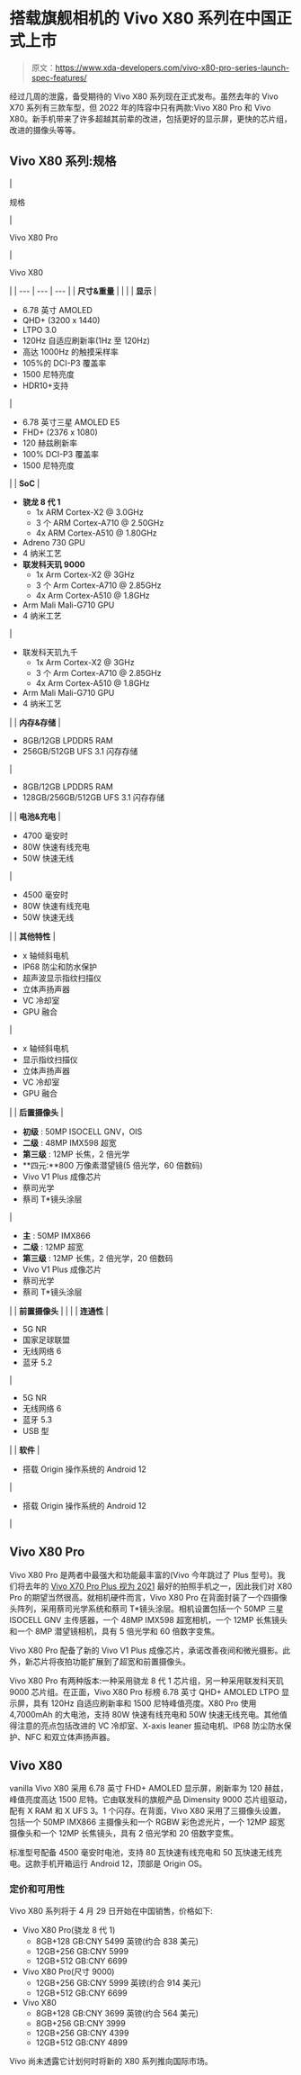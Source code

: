 # 搭载旗舰相机的 Vivo X80 系列在中国正式上市

> 原文：<https://www.xda-developers.com/vivo-x80-pro-series-launch-spec-features/>

经过几周的泄露，备受期待的 Vivo X80 系列现在正式发布。虽然去年的 Vivo X70 系列有三款车型，但 2022 年的阵容中只有两款:Vivo X80 Pro 和 Vivo X80。新手机带来了许多超越其前辈的改进，包括更好的显示屏，更快的芯片组，改进的摄像头等等。

## Vivo X80 系列:规格

| 

规格

 | 

Vivo X80 Pro

 | 

Vivo X80

 |
| --- | --- | --- |
| **尺寸&重量** |  |  |
| **显示** | 

*   6.78 英寸 AMOLED
*   QHD+ (3200 x 1440)
*   LTPO 3.0
*   120Hz 自适应刷新率(1Hz 至 120Hz)
*   高达 1000Hz 的触摸采样率
*   105%的 DCI-P3 覆盖率
*   1500 尼特亮度
*   HDR10+支持

 | 

*   6.78 英寸三星 AMOLED E5
*   FHD+ (2376 x 1080)
*   120 赫兹刷新率
*   100% DCI-P3 覆盖率
*   1500 尼特亮度

 |
| **SoC** | 

*   **骁龙 8 代 1**
    *   1x ARM Cortex-X2 @ 3.0GHz
    *   3 个 ARM Cortex-A710 @ 2.50GHz
    *   4x ARM Cortex-A510 @ 1.80GHz
*   Adreno 730 GPU
*   4 纳米工艺
*   **联发科天玑 9000**
    *   1x Arm Cortex-X2 @ 3GHz
    *   3 个 Arm Cortex-A710 @ 2.85GHz
    *   4x Arm Cortex-A510 @ 1.8GHz
*   Arm Mali Mali-G710 GPU
*   4 纳米工艺

 | 

*   联发科天玑九千
    *   1x Arm Cortex-X2 @ 3GHz
    *   3 个 Arm Cortex-A710 @ 2.85GHz
    *   4x Arm Cortex-A510 @ 1.8GHz
*   Arm Mali Mali-G710 GPU
*   4 纳米工艺

 |
| **内存&存储** | 

*   8GB/12GB LPDDR5 RAM
*   256GB/512GB UFS 3.1 闪存存储

 | 

*   8GB/12GB LPDDR5 RAM
*   128GB/256GB/512GB UFS 3.1 闪存存储

 |
| **电池&充电** | 

*   4700 毫安时
*   80W 快速有线充电
*   50W 快速无线

 | 

*   4500 毫安时
*   80W 快速有线充电
*   50W 快速无线

 |
| **其他特性** | 

*   x 轴倾斜电机
*   IP68 防尘和防水保护
*   超声波显示指纹扫描仪
*   立体声扬声器
*   VC 冷却室
*   GPU 融合

 | 

*   x 轴倾斜电机
*   显示指纹扫描仪
*   立体声扬声器
*   VC 冷却室
*   GPU 融合

 |
| **后置摄像头** | 

*   **初级** : 50MP ISOCELL GNV，OIS
*   **二级** : 48MP IMX598 超宽
*   **第三级** : 12MP 长焦，2 倍光学
*   **四元:**800 万像素潜望镜(5 倍光学，60 倍数码)
*   Vivo V1 Plus 成像芯片
*   蔡司光学
*   蔡司 T*镜头涂层

 | 

*   **主** : 50MP IMX866
*   **二级** : 12MP 超宽
*   **第三级** : 12MP 长焦，2 倍光学，20 倍数码
*   Vivo V1 Plus 成像芯片
*   蔡司光学
*   蔡司 T*镜头涂层

 |
| **前置摄像头** |  |  |
| **连通性** | 

*   5G NR
*   国家足球联盟
*   无线网络 6
*   蓝牙 5.2

 | 

*   5G NR
*   无线网络 6
*   蓝牙 5.3
*   USB 型

 |
| **软件** | 

*   搭载 Origin 操作系统的 Android 12

 | 

*   搭载 Origin 操作系统的 Android 12

 |

## Vivo X80 Pro

Vivo X80 Pro 是两者中最强大和功能最丰富的(Vivo 今年跳过了 Plus 型号)。我们将去年的 [Vivo X70 Pro Plus 视为 2021](https://www.xda-developers.com/google-pixel-6-pro-vs-vivo-x70-pro-plus-camera-shootout-comparison/) 最好的拍照手机之一，因此我们对 X80 Pro 的期望当然很高。就相机硬件而言，Vivo X80 Pro 在背面封装了一个四摄像头阵列，采用蔡司光学系统和蔡司 T*镜头涂层。相机设置包括一个 50MP 三星 ISOCELL GNV 主传感器，一个 48MP IMX598 超宽相机，一个 12MP 长焦镜头和一个 8MP 潜望镜相机，具有 5 倍光学和 60 倍数字变焦。

Vivo X80 Pro 配备了新的 Vivo V1 Plus 成像芯片，承诺改善夜间和微光摄影。此外，新芯片将夜拍功能扩展到了超宽和前置摄像头。

Vivo X80 Pro 有两种版本:一种采用骁龙 8 代 1 芯片组，另一种采用联发科天玑 9000 芯片组。在正面，Vivo X80 Pro 标榜 6.78 英寸 QHD+ AMOLED LTPO 显示屏，具有 120Hz 自适应刷新率和 1500 尼特峰值亮度。X80 Pro 使用 4,7000mAh 的大电池，支持 80W 快速有线充电和 50W 快速无线充电。其他值得注意的亮点包括改进的 VC 冷却室、X-axis leaner 振动电机、IP68 防尘防水保护、NFC 和双立体声扬声器。

## Vivo X80

vanilla Vivo X80 采用 6.78 英寸 FHD+ AMOLED 显示屏，刷新率为 120 赫兹，峰值亮度高达 1500 尼特。它由联发科的旗舰产品 Dimensity 9000 芯片组驱动，配有 X RAM 和 X UFS 3。1 个闪存。在背面，Vivo X80 采用了三摄像头设置，包括一个 50MP IMX866 主摄像头和一个 RGBW 彩色滤光片，一个 12MP 超宽摄像头和一个 12MP 长焦镜头，具有 2 倍光学和 20 倍数字变焦。

标准型号配备 4500 毫安时电池，支持 80 瓦快速有线充电和 50 瓦快速无线充电。这款手机开箱运行 Android 12，顶部是 Origin OS。

### 定价和可用性

Vivo X80 系列将于 4 月 29 日开始在中国销售，价格如下:

*   Vivo X80 Pro(骁龙 8 代 1)
    *   8GB+128 GB:CNY 5499 英镑(约合 838 美元)
    *   12GB+256 GB:CNY 5999
    *   12GB+512 GB:CNY 6699
*   Vivo X80 Pro(尺寸 9000)
    *   12GB+256 GB:CNY 5999 英镑(约合 914 美元)
    *   12GB+512 GB:CNY 6699
*   Vivo X80
    *   8GB+128 GB:CNY 3699 英镑(约合 564 美元)
    *   8GB+256 GB:CNY 3999
    *   12GB+256 GB:CNY 4399
    *   12GB+512 GB:CNY 4899

Vivo 尚未透露它计划何时将新的 X80 系列推向国际市场。